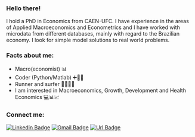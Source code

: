 ### Hello there!
I hold a PhD in Economics from CAEN-UFC. I have experience in the areas of Applied Macroeconomics and Econometrics and I have worked with microdata from different databases, mainly with regard to the Brazilian economy. I look for simple model solutions to real world problems.

### Facts about me: 
- Macro(economist) 📊
- Coder (Python/Matlab) ➕📐💡
- Runner and surfer 🏃🏻🏄🏻
- I am interested in Macroeconomics, Growth, Development and Health Economics 💻📊📈

### **Connect me:**
[![Linkedin Badge](https://img.shields.io/badge/-LinkedIn-blue?style=flat-square&logo=Linkedin&logoColor=white&link=https://linkedin.com/in/marcos-renan-vasconcelos-magalhaes/)](https://www.linkedin.com/in/marcos-renan-vasconcelos-magalhaes/)
[![Gmail Badge](https://img.shields.io/badge/-Gmail-c14438?style=flat-square&logo=Gmail&logoColor=white&link=mailto:marcosrenan@caen.ufc.br)](mailto:marcosrenan@caen.ufc.br)
[![Url Badge](https://img.shields.io/badge/-Homepage-gray?style=flat-square&logo=About.me&logoColor=white&link=https://marcosrenan.github.io)](https://marcosrenan.github.io)

